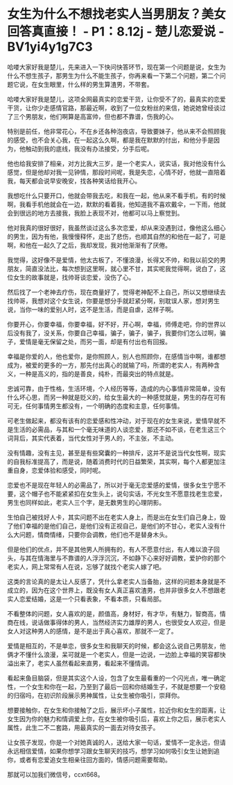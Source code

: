 # 女生为什么不想找老实人当男朋友？美女回答真直接！ - P1：8.12j - 楚儿恋爱说 - BV1yi4y1g7C3

哈喽大家好我是楚儿，先来进入一下快问快答环节，现在第一个问题是说，女生为什么不想生孩子，那男生为什么不能生孩子，你再来看一下第二个问题，第二个问题它说，在女生眼里，什么样的男生算渣男，不带套。

哈喽大家好我是楚儿，这项全网最真实的恋爱干货，让你受不了的，最真实的恋爱干货，让你少走感情官路，那最近啊，收到了一位女粉丝的来信，她说她曾经谈过了三个男朋友，他们啊算是高富帅，但也都不靠谱，伤我的心。

特别是前任，他非常花心，不在乡还各种泡夜店，导致要妹子，他从来不会照顾我的感受，也不会关心我，在一起这么久啊，都是我在默默的付出，和他分手是因为，他触动到我的底线，我没有办法接受，分手后呢。

他也给我安排了相亲，对方比我大三岁，是一个老实人，说实话，我对他没有什么感觉，但是他却对我一见钟情，那段时间呢，我是失恋，心情不好，他就一直陪着我，每天都会说早安晚安，找各种笑话给我开心。

我想吃什么只要开口，他就会带我去吃，和我在一起，他从来不看手机，有的时候啊，我看手机他就会在一边，默默的看着我，他知道我不喜欢戴伞，一下雨，他就会到很远的地方去接我，我脸上表现不对，他都可以马上察觉到。

他对我真的很好很好，我虽然谈过这么多次恋爱，却从来没遇到过，像他这么细心的男生，因为有他，我慢慢释怀，走出了悲伤，也顺其自然的和他在一起了，可是啊，和他在一起久了之后，我却发现，我对他渐渐有了厌倦。

我觉得，这好像不是爱情，他太古板了，不懂浪漫，长得又不帅，和我以前交的男朋友，简直没法比，每次想到这里啊，就心里不甘，其实呢我觉得啊，说白了，这位女生的故事就是，找帅哥谈恋爱，没伤了心。

然后找了一个老神去疗伤，现在商量好了，觉得老神配不上自己，所以又想继续去找帅哥，我想对这个女生说，你要是想分手就赶紧分啊，别耽误人家，想对男生说，当你一味的爱别人时，这不是生活，而是自虐，这样子啊。

你要开心，你要幸福，你要幸福，好不好，开心啊，幸福，师傅走吧，你的世界以后没有我了，没关系，你要自己幸福，骗子，骗子，骗子，我要你们怎么过啊，骗子，爱情是毫无保留之处，而另一面，却是有付出也有回报。

幸福是你爱的人，他也爱你，是你照顾人，别人也照顾你，在感情当中啊，谁都想成为，被爱的更多的一方，那先付出真心的就输了吗，所谓的老实人，有两种含义，一种是高义的，指的是善良，纯朴，而最突出的特点就是。

忠诚可靠，由于性格，生活环境，个人经历等等，造成的内心事情非常简单，没有什么坏心思，而另一种就是贬义的，给女生最大的一种感觉就是，男生的存在可有可无，任何事情男生都没有，一个明确的态度和主意，任何事情。

可老生做起来，都没有该有的恋爱感和性冲动，对于现在的女生来说，爱情早就不是生活的必需品，与其和一个毫无味道的人谈恋爱，那还不如不谈，在老生这三个词背后，其实代表着，当代女性对于男人的，不主张，不主动。

没有情趣，没有主见，甚至是有些窝囊的一种排斥，这并不是说当代女性啊，现实的自我标准提高了，而是说，随着消费时代的日益繁荣，其实啊，每个人都更加注重自身，恋爱体验和感受，同时呢。

恋爱也不是现在年轻人的必需品了，所以对于毫无恋爱感的爱情，很多女生宁愿不要，这个帽子也不能紧紧扣在女生头上，说句实话，不光女生不愿意找老生恋爱，男生也同样如此，老实人三个字，是无数男生的心理阴影。

生怕自己被找好人卡，其实问题不出在老实人身上，而是出在女生们自己身上，毁了他们幸福的是他们自己，是他们没有正视自己，是他们的不甘心，老实人没有什么大问题，情商情绪，只要你会调教，他们也不是替身木头。

但是他们的优点，并不是其他男人所拥有的，有人不愿意付出，有人难以浪子回头，与其在情海里与不靠谱的人浮浮沉沉，不如静下心来好好调教，爱护你的那个老实人，网上常常有人在说，忘够了就找个老实人嫁了吧。

这类的言论真的是太让人反感了，凭什么拿老实人当备胎，这样的问题本身就是不成立的，因为在这个世界上，既没有女人真正喜欢渣男，也并非很多女人不想跟老实人恋爱结婚，这是一个只看表象，不看本质，只看局部。

不看整体的问题，女人喜欢的是，颜值高，身材好，有才华，有魅力，智商高，情商在线，说话做事得体的男人，当然经济实力雄厚的男人，也很受女人欢迎，但是女人对这种男人的感情，是不是出于真心喜欢，那就不一定了。

爱情是相互的，不是单恋，很多女生和我聊天的时候，都会这么说自己男朋友，他俩才不懂什么浪漫，呆可就是一个老实人，但是一边说，一边脸上幸福的笑容都快溢出来了，老实人虽然看起来直男，看起来不懂情调。

看起来鱼目脑袋，但是其实这个人设，包含了女生最看重的一个闪光点，唯一确定性，一个女生和你在一起，乃至到了最后一回和你结婚生子，不就是想要一个安稳的归宿吗，在初识阶段展示男神属性，让女生被你吸引，崇拜你。

想要接触你，在女生和你接触了之后，展示坏小子属性，拉近你和女生的距离，让女生因为你的魅力和情调爱上你，在女生被你吸引后，喜欢上你之后，展示老实人属性，此生二不二套路，用最真实的一面去对待女孩子。

让女孩子发现，你是一个对她真诚的人，送给大家一句话，爱情不一定永远，但请永远相信爱情，如果你想学习跟女生聊天的技巧，想学习如何吸引女生让她到追你，或者有恋爱追女生相亲往回方面的，情感问题需要帮助。

那就可以加我们微信号，ccxt668。